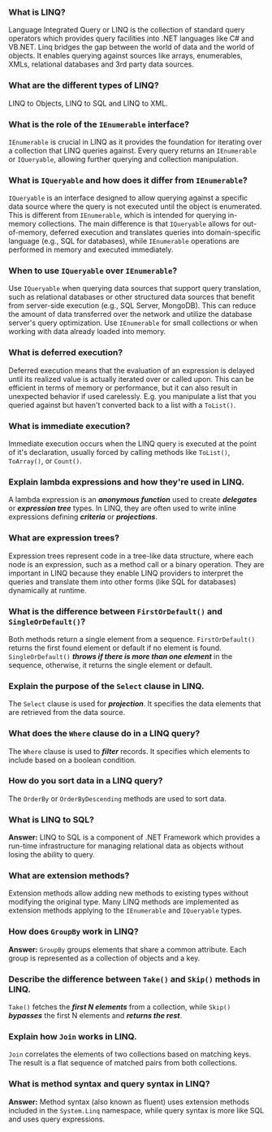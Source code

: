### What is LINQ?
Language Integrated Query or LINQ is the collection of standard query operators which provides query facilities into .NET languages like C# and VB.NET. Linq bridges the gap between the world of data and the world of objects. It enables querying against sources like arrays, enumerables, XMLs, relational databases and 3rd party data sources.

### What are the different types of LINQ?
LINQ to Objects, LINQ to SQL and LINQ to XML.

### What is the role of the `IEnumerable` interface?
`IEnumerable` is crucial in LINQ as it provides the foundation for iterating over a collection that LINQ queries against. Every query returns an `IEnumerable` or `IQueryable`, allowing further querying and collection manipulation.

### What is `IQueryable` and how does it differ from `IEnumerable`?
`IQueryable` is an interface designed to allow querying against a specific data source where the query is not executed until the object is enumerated. This is different from `IEnumerable`, which is intended for querying in-memory collections. The main difference is that `IQueryable` allows for out-of-memory, deferred execution and translates queries into domain-specific language (e.g., SQL for databases), while `IEnumerable` operations are performed in memory and executed immediately.

### When to use `IQueryable` over `IEnumerable`?
Use `IQueryable` when querying data sources that support query translation, such as relational databases or other structured data sources that benefit from server-side execution (e.g., SQL Server, MongoDB). This can reduce the amount of data transferred over the network and utilize the database server's query optimization. Use `IEnumerable` for small collections or when working with data already loaded into memory.

### What is deferred execution?
Deferred execution means that the evaluation of an expression is delayed until its realized value is actually iterated over or called upon. This can be efficient in terms of memory or performance, but it can also result in unexpected behavior if used carelessly. E.g. you manipulate a list that you queried against but haven't converted back to a list with a `ToList()`.

### What is immediate execution?
Immediate execution occurs when the LINQ query is executed at the point of it's declaration, usually forced by calling methods like `ToList()`, `ToArray()`, or `Count()`.

### Explain lambda expressions and how they're used in LINQ.
A lambda expression is an ***anonymous function*** used to create ***delegates*** or ***expression tree*** types. In LINQ, they are often used to write inline expressions defining ***criteria*** or ***projections***.

### What are expression trees?
Expression trees represent code in a tree-like data structure, where each node is an expression, such as a method call or a binary operation. They are important in LINQ because they enable LINQ providers to interpret the queries and translate them into other forms (like SQL for databases) dynamically at runtime.

### What is the difference between `FirstOrDefault()` and `SingleOrDefault()`?
Both methods return a single element from a sequence. `FirstOrDefault()` returns the first found element or default if no element is found. `SingleOrDefault()` ***throws if there is more than one element*** in the sequence, otherwise, it returns the single element or default.

### Explain the purpose of the `Select` clause in LINQ.
The `Select` clause is used for ***projection***. It specifies the data elements that are retrieved from the data source.

### What does the `Where` clause do in a LINQ query?
The `Where` clause is used to ***filter*** records. It specifies which elements to include based on a boolean condition.

### How do you sort data in a LINQ query?
The `OrderBy` or `OrderByDescending` methods are used to sort data.

### What is LINQ to SQL?
**Answer:** LINQ to SQL is a component of .NET Framework which provides a run-time infrastructure for managing relational data as objects without losing the ability to query.

### What are extension methods?
Extension methods allow adding new methods to existing types without modifying the original type. Many LINQ methods are implemented as extension methods applying to the `IEnumerable` and `IQueryable` types.

### How does `GroupBy` work in LINQ?
**Answer:** `GroupBy` groups elements that share a common attribute. Each group is represented as a collection of objects and a key.

### Describe the difference between `Take()` and `Skip()` methods in LINQ.
`Take()` fetches the ***first N elements*** from a collection, while `Skip()` ***bypasses*** the first N elements and ***returns the rest***.

### Explain how `Join` works in LINQ.
`Join` correlates the elements of two collections based on matching keys. The result is a flat sequence of matched pairs from both collections.

### What is method syntax and query syntax in LINQ?
**Answer:** Method syntax (also known as fluent) uses extension methods included in the `System.Linq` namespace, while query syntax is more like SQL and uses query expressions.



